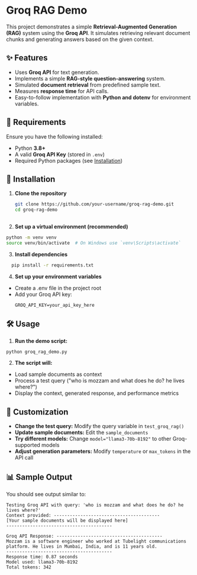 # Groq RAG Demo

This project demonstrates a simple **Retrieval-Augmented Generation (RAG)** system using the **Groq API**. It simulates retrieving relevant document chunks and generating answers based on the given context.  

## ✨ Features

- Uses **Groq API** for text generation.
- Implements a simple **RAG-style question-answering** system.
- Simulated **document retrieval** from predefined sample text.
- Measures **response time** for API calls.
- Easy-to-follow implementation with **Python and dotenv** for environment variables.

## 📌 Requirements

Ensure you have the following installed:

- Python **3.8+**
- A valid **Groq API Key** (stored in `.env`)
- Required Python packages (see [Installation](#installation))

## 🚀 Installation

1. **Clone the repository**
   ```bash
   git clone https://github.com/your-username/groq-rag-demo.git
   cd groq-rag-demo
  

2. **Set up a virtual environment (recommended)**
  ```bash
  python -m venv venv
  source venv/bin/activate  # On Windows use `venv\Scripts\activate`
  ```


3. **Install dependencies**
```bash
  pip install -r requirements.txt
  ```
  

4. **Set up your environment variables**

- Create a .env file in the project root
- Add your Groq API key:
  ```
  GROQ_API_KEY=your_api_key_here
  ```

## 🛠️ Usage

1. **Run the demo script:**
```
python groq_rag_demo.py
```

2. **The script will:**
- Load sample documents as context
- Process a test query ("who is mozzam and what does he do? he lives where?")
- Display the context, generated response, and performance metrics


## 🔧 Customization
- **Change the test query:** Modify the query variable in ```test_groq_rag()```
- **Update sample documents:** Edit the ```sample_documents```
- **Try different models:** Change ```model="llama3-70b-8192"``` to other Groq-supported models
- **Adjust generation parameters:** Modify ```temperature``` or ```max_tokens``` in the API call

## 📊 Sample Output

You should see output similar to:
```
Testing Groq API with query: 'who is mozzam and what does he do? he lives where?'
Context provided: ----------------------------------------
[Your sample documents will be displayed here]
----------------------------------------

Groq API Response: ----------------------------------------
Mozzam is a software engineer who worked at Tubelight communications platform. He lives in Mumbai, India, and is 11 years old.
----------------------------------------
Response time: 0.87 seconds
Model used: llama3-70b-8192
Total tokens: 342
```

